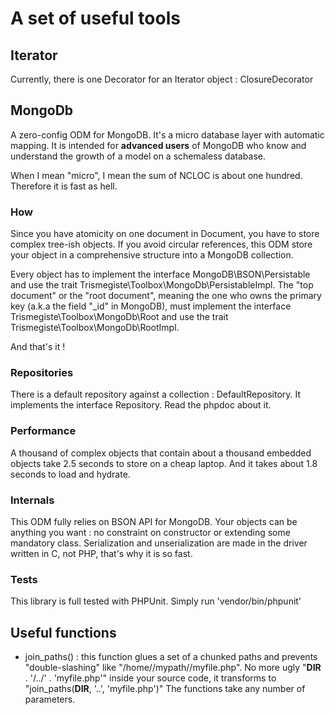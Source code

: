 # A set of useful tools

## Iterator
Currently, there is one Decorator for an Iterator object : ClosureDecorator

## MongoDb
A zero-config ODM for MongoDB. It's a micro database layer with automatic mapping.
It is intended for **advanced users** of MongoDB
who know and understand the growth of a model on a schemaless database.

When I mean "micro", I mean the sum of NCLOC is about one hundred. Therefore it is fast as hell.

### How
Since you have atomicity on one document in Document, you have to store complex
tree-ish objects. If you avoid circular references, this ODM store your object
in a comprehensive structure into a MongoDB collection.

Every object has to implement the interface MongoDB\BSON\Persistable and use the trait Trismegiste\Toolbox\MongoDb\PersistableImpl.
The "top document" or the "root document", meaning the one who owns the primary key (a.k.a the field "_id" in MongoDB), must
implement the interface Trismegiste\Toolbox\MongoDb\Root and use the trait Trismegiste\Toolbox\MongoDb\RootImpl.

And that's it !

### Repositories
There is a default repository against a collection : DefaultRepository.
It implements the interface Repository. Read the phpdoc about it.

### Performance
A thousand of complex objects that contain about a thousand embedded objects take 2.5 seconds to store on a cheap laptop.
And it takes about 1.8 seconds to load and hydrate.

### Internals
This ODM fully relies on BSON API for MongoDB. Your objects can be anything you want : no constraint on constructor or extending
some mandatory class. Serialization and unserialization are made in the driver written in C, not PHP, that's why it is so fast.

### Tests
This library is full tested with PHPUnit. Simply run 'vendor/bin/phpunit'

## Useful functions

* join_paths() : this function glues a set of a chunked paths and prevents "double-slashing" like "/home//mypath//myfile.php".
No more ugly "__DIR__ . '/../' . 'myfile.php'" inside your source code, it transforms to "join_paths(__DIR__, '..', 'myfile.php')"
The functions take any number of parameters.